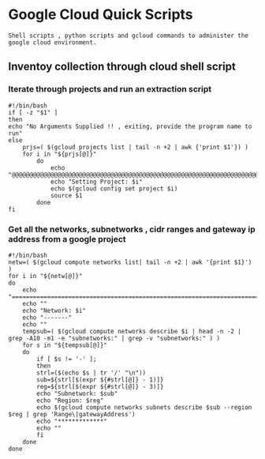 # Google Cloud Quick Scripts

```
Shell scripts , python scripts and gcloud commands to administer the google cloud environment.
```

## Inventoy collection through cloud shell script

### Iterate through projects and run an extraction script

```
#!/bin/bash
if [ -z "$1" ]
then
echo "No Arguments Supplied !! , exiting, provide the program name to run"
else
	prjs=( $(gcloud projects list | tail -n +2 | awk {'print $1'}) )
	for i in "${prjs[@]}"
		do
			echo "@@@@@@@@@@@@@@@@@@@@@@@@@@@@@@@@@@@@@@@@@@@@@@@@@@@@@@@@@@@@@@@@@@@@@@"
			echo "Setting Project: $i"
			echo $(gcloud config set project $i)
			source $1	
		done
fi

```

### Get all the networks, subnetworks , cidr ranges and gateway ip address from a google project

```
#!/bin/bash
netw=( $(gcloud compute networks list| tail -n +2 | awk '{print $1}') )
for i in "${netw[@]}"
do
	echo "======================================================================"
	echo ""
	echo "Network: $i"
	echo "-------"
	echo ""
	tempsub=( $(gcloud compute networks describe $i | head -n -2 | grep -A10 -m1 -e "subnetworks:" | grep -v "subnetworks:" ) )
	for s in "${tempsub[@]}"
	do
		if [ $s != '-' ];
		then
		strl=($(echo $s | tr '/' "\n"))
		sub=${strl[$(expr ${#strl[@]} - 1)]}
		reg=${strl[$(expr ${#strl[@]} - 3)]}
		echo "Subnetwork: $sub"
		echo "Region: $reg"
		echo $(gcloud compute networks subnets describe $sub --region $reg | grep 'Range\|gatewayAddress')
		echo "*************"
		echo ""
		fi
	done
done

```




